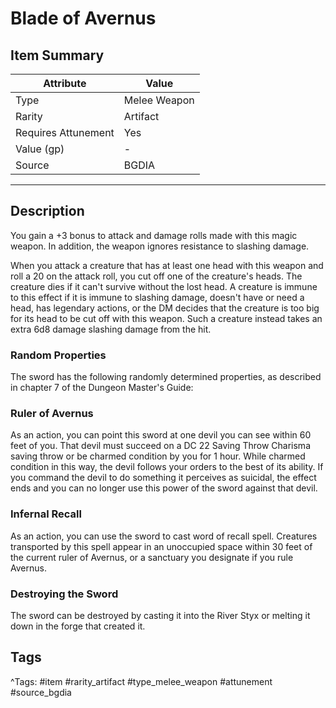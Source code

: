 # Blade of Avernus

## Item Summary

| Attribute            | Value                        |
|----------------------|------------------------------|
| Type                 | Melee Weapon |
| Rarity               | Artifact             |
| Requires Attunement  | Yes                |
| Value (gp)           | -    |
| Source               | BGDIA |

---

## Description

You gain a +3 bonus to attack and damage rolls made with this magic weapon. In addition, the weapon ignores resistance to slashing damage.

When you attack a creature that has at least one head with this weapon and roll a 20 on the attack roll, you cut off one of the creature's heads. The creature dies if it can't survive without the lost head. A creature is immune to this effect if it is immune to slashing damage, doesn't have or need a head, has legendary actions, or the DM decides that the creature is too big for its head to be cut off with this weapon. Such a creature instead takes an extra 6d8 damage slashing damage from the hit.

### Random Properties

The sword has the following randomly determined properties, as described in chapter 7 of the Dungeon Master's Guide:

### Ruler of Avernus

As an action, you can point this sword at one devil you can see within 60 feet of you. That devil must succeed on a DC 22 Saving Throw Charisma saving throw or be charmed condition by you for 1 hour. While charmed condition in this way, the devil follows your orders to the best of its ability. If you command the devil to do something it perceives as suicidal, the effect ends and you can no longer use this power of the sword against that devil.

### Infernal Recall

As an action, you can use the sword to cast word of recall spell. Creatures transported by this spell appear in an unoccupied space within 30 feet of the current ruler of Avernus, or a sanctuary you designate if you rule Avernus.

### Destroying the Sword

The sword can be destroyed by casting it into the River Styx or melting it down in the forge that created it.

## Tags

^Tags: #item #rarity_artifact #type_melee_weapon #attunement #source_bgdia